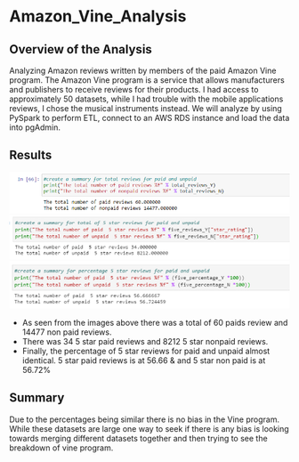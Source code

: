 # Amazon_Vine_Analysis

## Overview of the Analysis

Analyzing Amazon reviews written by members of the paid Amazon Vine program. The Amazon Vine program is a service that allows manufacturers and publishers to receive reviews for their products. I had access to approximately 50 datasets, while I had trouble with the mobile applications reviews, I chose the musical instruments instead. We will analyze by using PySpark to perform ETL, connect to an AWS RDS instance and load the data into pgAdmin.

## Results

![line_image](resources/total_reviews.png)
![line_iamge](resources/5_reviews.png)
![line_iamge](resources/5_percentage.png)

- As seen from the images above there was a total of 60 paids review and 14477 non paid reviews.
- There was 34 5 star paid reviews and 8212 5 star nonpaid reviews.
- Finally, the percentage of 5 star reviews for paid and unpaid almost identical. 5 star paid reviews is at 56.66 & and 5 star non paid is at 56.72%

## Summary 

Due to the percentages being similar there is no bias in the Vine program. While these datasets are large one way to seek if there is any bias is looking towards merging different datasets together and then trying to see the breakdown of vine program.
